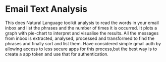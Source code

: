 # Email Text Analysis

This does Natural Language toolkit analysis to read the words in your email inbox and list the phrases and the number of times it is occurred. 
It plots a graph with pie-chart to interpret and visualise the results. All the messages from inbox is extracted, analysed, processed and transformed to find the phrases and finally sort and list them. Have considered simple gmail auth by allowing access to less secure apps for this process,but the best way is to create a app token and use that for authentication.
